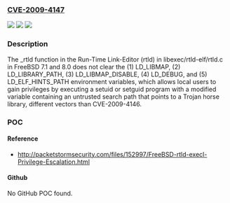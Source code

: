 ### [CVE-2009-4147](https://cve.mitre.org/cgi-bin/cvename.cgi?name=CVE-2009-4147)
![](https://img.shields.io/static/v1?label=Product&message=n%2Fa&color=blue)
![](https://img.shields.io/static/v1?label=Version&message=n%2Fa&color=blue)
![](https://img.shields.io/static/v1?label=Vulnerability&message=n%2Fa&color=brighgreen)

### Description

The _rtld function in the Run-Time Link-Editor (rtld) in libexec/rtld-elf/rtld.c in FreeBSD 7.1 and 8.0 does not clear the (1) LD_LIBMAP, (2) LD_LIBRARY_PATH, (3) LD_LIBMAP_DISABLE, (4) LD_DEBUG, and (5) LD_ELF_HINTS_PATH environment variables, which allows local users to gain privileges by executing a setuid or setguid program with a modified variable containing an untrusted search path that points to a Trojan horse library, different vectors than CVE-2009-4146.

### POC

#### Reference
- http://packetstormsecurity.com/files/152997/FreeBSD-rtld-execl-Privilege-Escalation.html

#### Github
No GitHub POC found.

